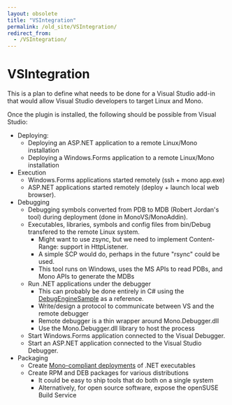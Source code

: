 ```yaml
---
layout: obsolete
title: "VSIntegration"
permalink: /old_site/VSIntegration/
redirect_from:
  - /VSIntegration/
---
```


VSIntegration
=============

This is a plan to define what needs to be done for a Visual Studio add-in that would allow Visual Studio developers to target Linux and Mono.

Once the plugin is installed, the following should be possible from Visual Studio:

-   Deploying:
    -   Deploying an ASP.NET application to a remote Linux/Mono installation
    -   Deploying a Windows.Forms application to a remote Linux/Mono installation
-   Execution
    -   Windows.Forms applications started remotely (ssh + mono app.exe)
    -   ASP.NET applications started remotely (deploy + launch local web browser).
-   Debugging
    -   Debugging symbols converted from PDB to MDB (Robert Jordan's tool) during deployment (done in MonoVS/MonoAddin).
    -   Executables, libraries, symbols and config files from bin/Debug transfered to the remote Linux system.
        -   Might want to use zsync, but we need to implement Content-Range: support in HttpListener.
        -   A simple SCP would do, perhaps in the future "rsync" could be used.
        -   This tool runs on Windows, uses the MS APIs to read PDBs, and Mono APIs to generate the MDBs
    -   Run .NET applications under the debugger
        -   This can probably be done entirely in C\# using the [DebugEngineSample](http://code.msdn.microsoft.com/debugenginesample/Release/ProjectReleases.aspx?ReleaseId=501) as a reference.
        -   Write/design a protocol to communicate between VS and the remote debugger
        -   Remote debugger is a thin wrapper around Mono.Debugger.dll
        -   Use the Mono.Debugger.dll library to host the process
    -   Start Windows.Forms application connected to the Visual Debugger.
    -   Start an ASP.NET application connected to the Visual Studio Debugger.
-   Packaging
    -   Create [Mono-compliant deployments]({{site.github.url}}/old_site/Guidelines:Application_Deployment "Guidelines:Application Deployment") of .NET executables
    -   Create RPM and DEB packages for various distributions
        -   It could be easy to ship tools that do both on a single system
        -   Alternatively, for open source software, expose the openSUSE Build Service


